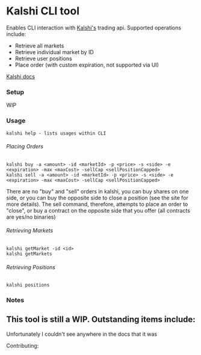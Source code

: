 # Kalshi CLI tool 

Enables CLI interaction with [Kalshi's](https://kalshi.com/home) trading api.
Supported operations include:
- Retrieve all markets
- Retrieve individual market by ID
- Retrieve user positions
- Place order (with custom expiration, not supported via UI)

[Kalshi docs](https://kalshi-public-docs.s3.amazonaws.com/KalshiAPI.html) 

### Setup
WIP

### Usage
    kalshi help - lists usages within CLI
    
###### Placing Orders
    kalshi buy -a <amount> -id <marketId> -p <price> -s <side> -e <expiration> -max <maxCost> -sellCap <sellPositionCapped> 
    kalshi sell -a <amount> -id <marketId> -p <price> -s <side> -e <expiration> -max <maxCost> -sellCap <sellPositionCapped> 

There are no "buy" and "sell" orders in kalshi, you can buy shares on one side, or you can buy the opposite 
side to close a position (see the site for more details). The sell command, therefore, attempts to place an order to "close", 
or buy a contract on the opposite side that you offer (all contracts are yes/no binaries)

###### Retrieving Markets
    kalshi getMarket -id <id>
    kalshi getMarkets
    

###### Retrieving Positions
    kalshi positions

### Notes

This tool is still a WIP. Outstanding items include:
- 

Unfortunately I couldn't see anywhere in the docs that it was

Contributing:
